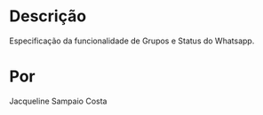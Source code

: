 # Descrição

Especificação da funcionalidade de Grupos e Status do Whatsapp.


# Por

Jacqueline Sampaio Costa